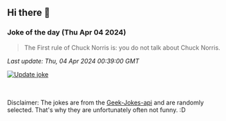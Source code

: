 ## Hi there 👋

### Joke of the day (Thu Apr 04 2024)
<!-- joke -->
>The First rule of Chuck Norris is: you do not talk about Chuck Norris.
<!-- /joke -->

*Last update: Thu, 04 Apr 2024 00:39:00 GMT*

[![Update joke](https://github.com/nclskfm/nclskfm/actions/workflows/joke.yml/badge.svg)](https://github.com/nclskfm/nclskfm/actions/workflows/joke.yml)

<br><br>
Disclaimer: The jokes are from the [Geek-Jokes-api](https://github.com/sameerkumar18/geek-joke-api) and are randomly selected. That's why they are unfortunately often not funny. :D
